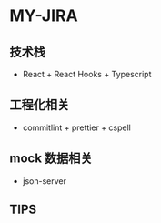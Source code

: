 # MY-JIRA

## 技术栈

- React + React Hooks + Typescript

## 工程化相关

- commitlint + prettier + cspell

## mock 数据相关

- json-server

## TIPS
